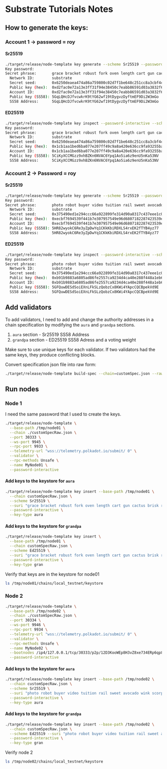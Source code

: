 # Substrate Tutorials Notes

## How to generate the keys:

### Account 1 -> password = roy
#### Sr25519
```sh
./target/release/node-template key generate --scheme Sr25519 --password-interactive
Key password:
Secret phrase:       grace bracket robust fork oven length cart gun cactus brisk range other
  Network ID:        substrate
  Secret seed:       0x6250deaea474a86a759800c02d7f1be648c251cc8a3cbf4c3e0ce3c1053a4942
  Public key (hex):  0xd2fac0e72a13e3ff31f94e38450c7eabb86591d03a3832f6f13176d0579bdc1e
  Account ID:        0xd2fac0e72a13e3ff31f94e38450c7eabb86591d03a3832f6f13176d0579bdc1e
  Public key (SS58): 5GqLQHcDJfvcwkrK9tYG62wf19tDygvzDyftmEF9Di2W3mGo
  SS58 Address:      5GqLQHcDJfvcwkrK9tYG62wf19tDygvzDyftmEF9Di2W3mGo
```

#### ED25519

```sh
./target/release/node-template key inspect --password-interactive --scheme Ed25519 "grace bracket robust fork oven length cart gun cactus brisk range other"
Key password:
Secret phrase:       grace bracket robust fork oven length cart gun cactus brisk range other
  Network ID:        substrate
  Secret seed:       0x6250deaea474a86a759800c02d7f1be648c251cc8a3cbf4c3e0ce3c1053a4942
  Public key (hex):  0x1cb1aa1bed6ba077e207ff49c9a8a420e636cc9fa93255ba064c5c57ae26da27
  Account ID:        0x1cb1aa1bed6ba077e207ff49c9a8a420e636cc9fa93255ba064c5c57ae26da27
  Public key (SS58): 5CiKyXCCMGzz9xhBZKn6NVAC6Ypq1Ao5ia6z9enU5nKa53NV
  SS58 Address:      5CiKyXCCMGzz9xhBZKn6NVAC6Ypq1Ao5ia6z9enU5nKa53NV
```

### Account 2 -> Password = roy

#### Sr25519

```sh
./target/release/node-template key generate --scheme Sr25519 --password-interactive
Key password:
Secret phrase:       photo robot buyer video tuition rail sweet avocado wink scorpion source vote
  Network ID:        substrate
  Secret seed:       0x375490ed1e294ccc66a922899fe314d90a8317c437eee1c000a6bfbff6d68bd2
  Public key (hex):  0xecbf7694539f441b7e307957549e96d6807182287423539ebebb7178a3bbd836
  Account ID:        0xecbf7694539f441b7e307957549e96d6807182287423539ebebb7178a3bbd836
  Public key (SS58): 5HR82wyokC6Re3yZpDwYq1CKkKbiRDXLS4rxEK2fTYB4yz77
  SS58 Address:      5HR82wyokC6Re3yZpDwYq1CKkKbiRDXLS4rxEK2fTYB4yz77
```

#### ED25519

```sh
./target/release/node-template key inspect --password-interactive --scheme Ed25519 "photo robot buyer video tuition rail sweet avocado wink scorpion source vote"
Key password:
Secret phrase:       photo robot buyer video tuition rail sweet avocado wink scorpion source vote
  Network ID:        substrate
  Secret seed:       0x375490ed1e294ccc66a922899fe314d90a8317c437eee1c000a6bfbff6d68bd2
  Public key (hex):  0xb91b9883a6805ad86fe2557ca9234d4ca40e288f448a1eb6c6ab99d07e3b164d
  Account ID:        0xb91b9883a6805ad86fe2557ca9234d4ca40e288f448a1eb6c6ab99d07e3b164d
  Public key (SS58): 5GFQuwDESdSoiEXnLFkSLzQobzCx8KWi4YApcCQCBpekVd9E
  SS58 Address:      5GFQuwDESdSoiEXnLFkSLzQobzCx8KWi4YApcCQCBpekVd9E
```

## Add validators

To add validators, I need to add and change the authority addresses in a chain specification by modifying the `aura` and `grandpa` sections.

1. `aura` section - Sr25519 SS58 Address
2. `grandpa` section - ED25519 SS58 Adress and a voting weight

Make sure to use unique keys for each validator. If two validators had the same keys, they produce conflicting blocks.

Convert specification json file into raw form:
```sh
./target/release/node-template build-spec --chain=customSpec.json --raw --disable-default-bootnode > customSpecRaw.json
```

## Run nodes

### Node 1

I need the same password that I used to create the keys.

```sh
./target/release/node-template \
  --base-path /tmp/node01 \
  --chain ./customSpecRaw.json \
  --port 30333 \
  --ws-port 9945 \
  --rpc-port 9933 \
  --telemetry-url "wss://telemetry.polkadot.io/submit/ 0" \
  --validator \
  --rpc-methods Unsafe \
  --name MyNode01 \
  --password-interactive
```

#### Add keys to the keystore for `aura`

```sh
./target/release/node-template key insert --base-path /tmp/node01 \
  --chain customSpecRaw.json \
  --scheme Sr25519 \
  --suri "grace bracket robust fork oven length cart gun cactus brisk range other" \
  --password-interactive \
  --key-type aura
```

#### Add keys to the keystore for `grandpa`

```sh
./target/release/node-template key insert \
  --base-path /tmp/node01 \
  --chain customSpecRaw.json \
  --scheme Ed25519 \
  --suri "grace bracket robust fork oven length cart gun cactus brisk range other" \
  --password-interactive \
  --key-type gran
```

Verify that keys are in the keystore for node01

```sh
ls /tmp/node01/chains/local_testnet/keystore
```

### Node 2

```sh
./target/release/node-template \
  --base-path /tmp/node02 \
  --chain ./customSpecRaw.json \
  --port 30334 \
  --ws-port 9946 \
  --rpc-port 9934 \
  --telemetry-url "wss://telemetry.polkadot.io/submit/ 0" \
  --validator \
  --rpc-methods Unsafe \
  --name MyNode02 \
  --bootnodes /ip4/127.0.0.1/tcp/30333/p2p/12D3KooWEp8H3vZ8xe734ERp6qp88SCvM1rW3SJMKmi9EKWAEUBP \
  --password-interactive
```

#### Add keys to the keystore for `aura`

```sh
./target/release/node-template key insert --base-path /tmp/node02 \
  --chain customSpecRaw.json \
  --scheme Sr25519 \
  --suri "photo robot buyer video tuition rail sweet avocado wink scorpion source vote" \
  --password-interactive \
  --key-type aura
```

#### Add keys to the keystore for `grandpa`

```sh
./target/release/node-template key insert --base-path /tmp/node02 \
  --chain customSpecRaw.json \
  --scheme Ed25519 --suri "photo robot buyer video tuition rail sweet avocado wink scorpion source vote" \
  --password-interactive \
  --key-type gran
```

Verify node 2

```sh
ls /tmp/node02/chains/local_testnet/keystore
```

